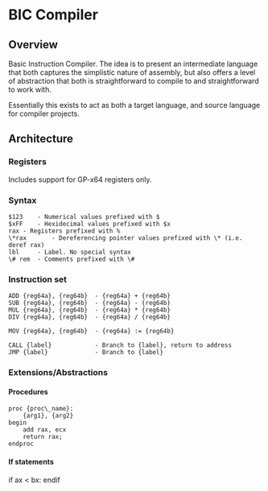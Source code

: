 # BIC Compiler

## Overview
Basic Instruction Compiler. The idea is to present an intermediate language that both captures the simplistic nature of assembly, but also offers a level of abstraction that both is straightforward to compile to and straightforward to work with.

Essentially this exists to act as both a target language, and source language for compiler projects.

## Architecture

### Registers
Includes support for GP-x64 registers only.

### Syntax
```
$123	- Numerical values prefixed with $
$xFF	- Hexidecimal values prefixed with $x
rax	- Registers prefixed with %
\*rax		- Dereferencing pointer values prefixed with \* (i.e. deref rax)
lbl		- Label. No special syntax
\# rem	- Comments prefixed with \#
```

### Instruction set
```
ADD {reg64a}, {reg64b} 	- {reg64a} + {reg64b}
SUB {reg64a}, {reg64b} 	- {reg64a} - {reg64b}
MUL {reg64a}, {reg64b} 	- {reg64a} * {reg64b}
DIV {reg64a}, {reg64b} 	- {reg64a} / {reg64b}

MOV	{reg64a}, {reg64b}	- {reg64a} := {reg64b}

CALL {label}			- Branch to {label}, return to address
JMP {label}				- Branch to {label}
```

### Extensions/Abstractions

#### Procedures
```
proc {proc\_name}:
	{arg1}, {arg2}
begin
	add rax, ecx
	return rax;
endproc
```

#### If statements
if ax < bx:
endif
